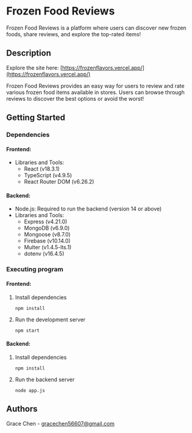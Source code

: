 # Frozen Food Reviews

Frozen Food Reviews is a platform where users can discover new frozen foods, share reviews, and explore the top-rated items!

## Description

Explore the site here: [https://frozenflavors.vercel.app/](https://frozenflavors.vercel.app/)

Frozen Food Reviews provides an easy way for users to review and rate various frozen food items available in stores. Users can browse through reviews to discover the best options or avoid the worst!

## Getting Started

### Dependencies

#### Frontend:
- Libraries and Tools:
  - React (v18.3.1)
  - TypeScript (v4.9.5)
  - React Router DOM (v6.26.2)

#### Backend:
- Node.js: Required to run the backend (version 14 or above)
- Libraries and Tools:
  - Express (v4.21.0)
  - MongoDB (v6.9.0)
  - Mongoose (v8.7.0)
  - Firebase (v10.14.0)
  - Multer (v1.4.5-lts.1)
  - dotenv (v16.4.5)

### Executing program

#### Frontend:
1. Install dependencies
    ```
    npm install
    ```
2. Run the development server
    ```
    npm start
    ```

#### Backend:
1. Install dependencies
    ```
    npm install
    ```
2. Run the backend server
    ```
    node app.js
    ```

## Authors

Grace Chen - gracechen56607@gmail.com
